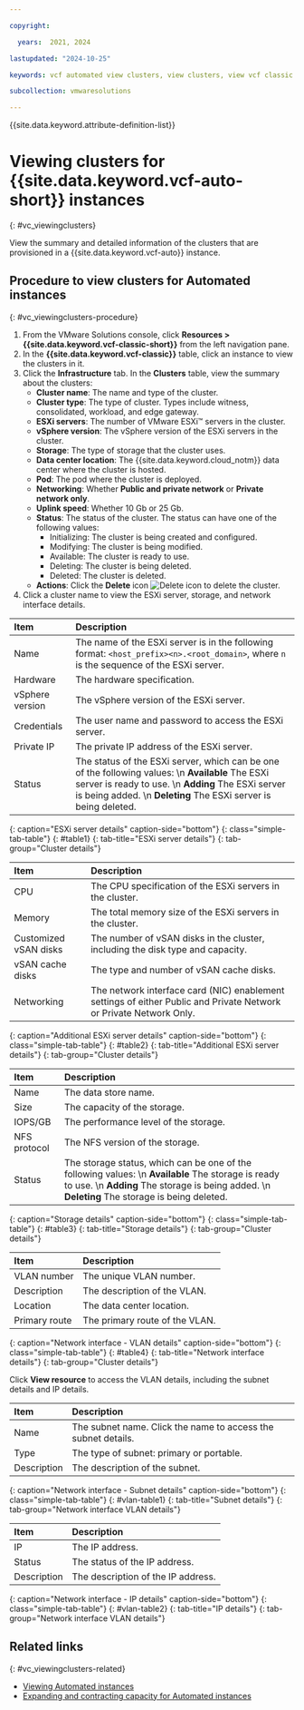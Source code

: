 ```yaml
---

copyright:

  years:  2021, 2024

lastupdated: "2024-10-25"

keywords: vcf automated view clusters, view clusters, view vcf classic cluster

subcollection: vmwaresolutions

---
```


{{site.data.keyword.attribute-definition-list}}

# Viewing clusters for {{site.data.keyword.vcf-auto-short}} instances
{: #vc_viewingclusters}

View the summary and detailed information of the clusters that are provisioned in a {{site.data.keyword.vcf-auto}} instance.

## Procedure to view clusters for Automated instances
{: #vc_viewingclusters-procedure}

1. From the VMware Solutions console, click **Resources > {{site.data.keyword.vcf-classic-short}}** from the left navigation pane.
2. In the **{{site.data.keyword.vcf-classic}}** table, click an instance to view the clusters in it.
3. Click the **Infrastructure** tab. In the **Clusters** table, view the summary about the clusters:
   * **Cluster name**: The name and type of the cluster.
   * **Cluster type**: The type of cluster. Types include witness, consolidated, workload, and edge gateway.
   * **ESXi servers**: The number of VMware ESXi™ servers in the cluster.
   * **vSphere version**: The vSphere version of the ESXi servers in the cluster.
   * **Storage**: The type of storage that the cluster uses.
   * **Data center location**: The {{site.data.keyword.cloud_notm}} data center where the cluster is hosted.
   * **Pod**: The pod where the cluster is deployed.
   * **Networking**: Whether **Public and private network** or **Private network only**.
   * **Uplink speed**: Whether 10 Gb or 25 Gb.
   * **Status**: The status of the cluster. The status can have one of the following values:
      * Initializing: The cluster is being created and configured.
      * Modifying: The cluster is being modified.
      * Available: The cluster is ready to use.
      * Deleting: The cluster is being deleted.
      * Deleted: The cluster is deleted.
   * **Actions**: Click the **Delete** icon ![Delete icon](../../icons/delete.svg "Delete") to delete the cluster.
4. Click a cluster name to view the ESXi server, storage, and network interface details.

| Item | Description |
|:---- |:----------- |
| Name | The name of the ESXi server is in the following format: `<host_prefix><n>.<root_domain>`, where `n` is the sequence of the ESXi server. |
| Hardware | The hardware specification. |
| vSphere version | The vSphere version of the ESXi server. |
| Credentials | The user name and password to access the ESXi server. |
| Private IP | The private IP address of the ESXi server. |
| Status | The status of the ESXi server, which can be one of the following values: \n **Available** The ESXi server is ready to use. \n **Adding** The ESXi server is being added. \n **Deleting** The ESXi server is being deleted. |
{: caption="ESXi server details" caption-side="bottom"}
{: class="simple-tab-table"}
{: #table1}
{: tab-title="ESXi server details"}
{: tab-group="Cluster details"}

| Item | Description |
|:---- |:----------- |
| CPU | The CPU specification of the ESXi servers in the cluster. |
| Memory | The total memory size of the ESXi servers in the cluster. |
| Customized vSAN disks | The number of vSAN disks in the cluster, including the disk type and capacity. |
| vSAN cache disks | The type and number of vSAN cache disks. |
| Networking |The network interface card (NIC) enablement settings of either Public and Private Network or Private Network Only. |
{: caption="Additional ESXi server details" caption-side="bottom"}
{: class="simple-tab-table"}
{: #table2}
{: tab-title="Additional ESXi server details"}
{: tab-group="Cluster details"}

| Item | Description |
|:---- |:----------- |
| Name | The data store name. |
| Size | The capacity of the storage. |
| IOPS/GB | The performance level of the storage. |
| NFS protocol | The NFS version of the storage. |
| Status | The storage status, which can be one of the following values: \n **Available** The storage is ready to use. \n **Adding** The storage is being added. \n **Deleting** The storage is being deleted. |
{: caption="Storage details" caption-side="bottom"}
{: class="simple-tab-table"}
{: #table3}
{: tab-title="Storage details"}
{: tab-group="Cluster details"}

| Item | Description |
|:---- |:----------- |
| VLAN number | The unique VLAN number.  |
| Description | The description of the VLAN.  |
| Location | The data center location. |
| Primary route | The primary route of the VLAN. |
{: caption="Network interface - VLAN details" caption-side="bottom"}
{: class="simple-tab-table"}
{: #table4}
{: tab-title="Network interface details"}
{: tab-group="Cluster details"}

Click **View resource** to access the VLAN details, including the subnet details and IP details.

| Item | Description |
|:---- |:----------- |
| Name | The subnet name. Click the name to access the subnet details. |
| Type | The type of subnet: primary or portable. |
| Description | The description of the subnet. |
{: caption="Network interface - Subnet details" caption-side="bottom"}
{: class="simple-tab-table"}
{: #vlan-table1}
{: tab-title="Subnet details"}
{: tab-group="Network interface VLAN details"}

| Item | Description |
|:---- |:----------- |
| IP | The IP address. |
| Status | The status of the IP address. |
| Description |The description of the IP address.  |
{: caption="Network interface - IP details" caption-side="bottom"}
{: class="simple-tab-table"}
{: #vlan-table2}
{: tab-title="IP details"}
{: tab-group="Network interface VLAN details"}

## Related links
{: #vc_viewingclusters-related}

* [Viewing Automated instances](/docs/vmwaresolutions?topic=vmwaresolutions-vc_viewinginstances)
* [Expanding and contracting capacity for Automated instances](/docs/vmwaresolutions?topic=vmwaresolutions-vc_addingservers)
